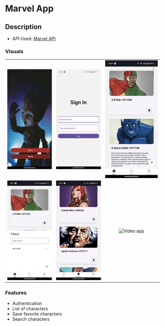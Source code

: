 # Marvel App

## Description

- API Used: [Marvel API](https://developer.marvel.com/)

### Visuals


| | |                                         |
|:-------------------------:|:-------------------------:|:---------------------------------------:|
|![Onboarding](./assets/images/onBoarding-screen.png)   |  ![Login](./assets/images/signin.png) | ![Characters](./assets/images/home.png) |
|![Characters Filters](./assets/images/filters.png)| ![Saved Characters](./assets/images/saves.png)| ![Video app](./assets/images/video.gif) |


### Features

- Authentication
- List of characters
- Save favorite characters
- Search characters